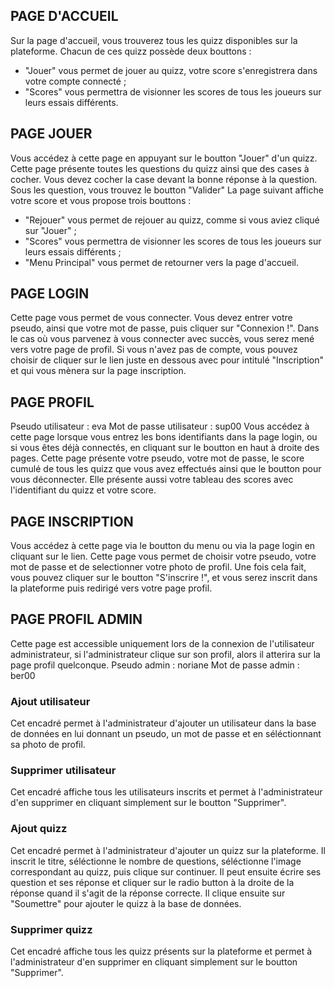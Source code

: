 ## PAGE D'ACCUEIL
Sur la page d'accueil, vous trouverez tous les quizz disponibles sur la plateforme. Chacun de ces quizz possède deux bouttons :
- "Jouer" vous permet de jouer au quizz, votre score s'enregistrera dans votre compte connecté ;
- "Scores" vous permettra de visionner les scores de tous les joueurs sur leurs essais différents.

## PAGE JOUER
Vous accédez à cette page en appuyant sur le boutton "Jouer" d'un quizz.
Cette page présente toutes les questions du quizz ainsi que des cases à cocher. Vous devez cocher la case devant la bonne réponse à la question.
Sous les question, vous trouvez le boutton "Valider"
La page suivant affiche votre score et vous propose trois bouttons :
- "Rejouer" vous permet de rejouer au quizz, comme si vous aviez cliqué sur "Jouer" ;
- "Scores" vous permettra de visionner les scores de tous les joueurs sur leurs essais différents ;
- "Menu Principal" vous permet de retourner vers la page d'accueil.

## PAGE LOGIN
Cette page vous permet de vous connecter. Vous devez entrer votre pseudo, ainsi que votre mot de passe, puis cliquer sur "Connexion !". Dans le cas où vous parvenez à vous connecter avec succès, vous serez mené vers votre page de profil.
Si vous n'avez pas de compte, vous pouvez choisir de cliquer sur le lien juste en dessous avec pour intitulé "Inscription" et qui vous mènera sur la page inscription.

## PAGE PROFIL
Pseudo utilisateur : eva
Mot de passe utilisateur : sup00
Vous accédez à cette page lorsque vous entrez les bons identifiants dans la page login, ou si vous êtes déjà connectés, en cliquant sur le boutton en haut à droite des pages.
Cette page présente votre pseudo, votre mot de passe, le score cumulé de tous les quizz que vous avez effectués ainsi que le boutton pour vous déconnecter.
Elle présente aussi votre tableau des scores avec l'identifiant du quizz et votre score.

## PAGE INSCRIPTION
Vous accédez à cette page via le boutton du menu ou via la page login en cliquant sur le lien.
Cette page vous permet de choisir votre pseudo, votre mot de passe et de selectionner votre photo de profil.
Une fois cela fait, vous pouvez cliquer sur le boutton "S'inscrire !", et vous serez inscrit dans la plateforme puis redirigé vers votre page profil.

## PAGE PROFIL ADMIN
Cette page est accessible uniquement lors de la connexion de l'utilisateur administrateur, si l'administrateur clique sur son profil, alors il atterira sur la page profil quelconque.
Pseudo admin : noriane
Mot de passe admin : ber00
### Ajout utilisateur
Cet encadré permet à l'administrateur d'ajouter un utilisateur dans la base de données en lui donnant un pseudo, un mot de passe et en séléctionnant sa photo de profil.
### Supprimer utilisateur
Cet encadré affiche tous les utilisateurs inscrits et permet à l'administrateur d'en supprimer en cliquant simplement sur le boutton "Supprimer".
### Ajout quizz
Cet encadré permet à l'administrateur d'ajouter un quizz sur la plateforme. Il inscrit le titre, séléctionne le nombre de questions, séléctionne l'image correspondant au quizz, puis clique sur continuer.
Il peut ensuite écrire ses question et ses réponse et cliquer sur le radio button à la droite de la réponse quand il s'agit de la réponse correcte. Il clique ensuite sur "Soumettre" pour ajouter le quizz à la base de données.
### Supprimer quizz
Cet encadré affiche tous les quizz présents sur la plateforme et permet à l'administrateur d'en supprimer en cliquant simplement sur le boutton "Supprimer".
